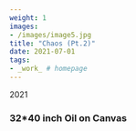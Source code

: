 ```yaml
---
weight: 1
images:
- /images/image5.jpg
title: "Chaos (Pt.2)"
date: 2021-07-01
tags:
- _work_ # homepage
---
```

2021
### 32*40 inch Oil on Canvas


